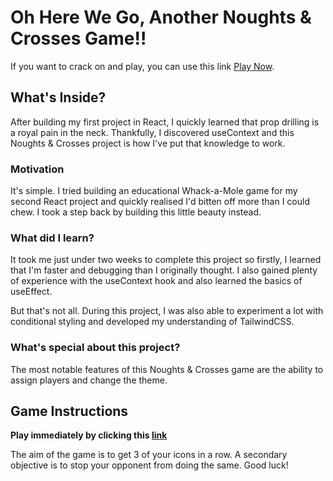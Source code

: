 # Oh Here We Go, Another Noughts & Crosses Game!!

If you want to crack on and play, you can use this link [Play Now](https://react-naughts-and-crosses-sigma.vercel.app/).

## What's Inside?

After building my first project in React, I quickly learned that prop drilling is a royal pain in the neck. Thankfully, I discovered useContext and this Noughts & Crosses project is how I've put that knowledge to work. 

### Motivation

It's simple. I tried building an educational Whack-a-Mole game for my second React project and quickly realised I'd bitten off more than I could chew. I took a step back by building this little beauty instead. 

### What did I learn?

It took me just under two weeks to complete this project so firstly, I learned that I'm faster and debugging than I originally thought. I also gained plenty of experience with the useContext hook and also learned the basics of useEffect. 

But that's not all. During this project, I was also able to experiment a lot with conditional styling and developed my understanding of TailwindCSS. 

### What's special about this project?

The most notable features of this Noughts & Crosses game are the ability to assign players and change the theme. 

## Game Instructions

**Play immediately by clicking this [link](https://react-naughts-and-crosses-sigma.vercel.app/)**

The aim of the game is to get 3 of your icons in a row. A secondary objective is to stop your opponent from doing the same. Good luck! 
